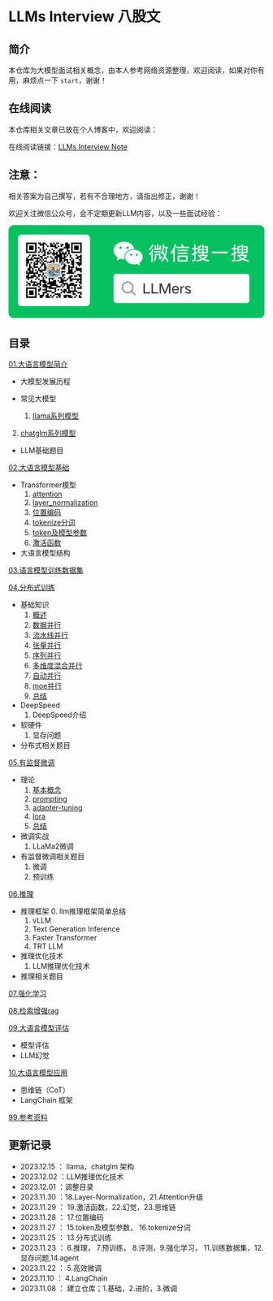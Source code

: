 # LLMs Interview 八股文


## 简介

本仓库为大模型面试相关概念，由本人参考网络资源整理，欢迎阅读，如果对你有用，麻烦点一下 `start`，谢谢！

## 在线阅读

本仓库相关文章已放在个人博客中，欢迎阅读：

在线阅读链接：[LLMs Interview Note](http://wdndev.github.io/note/llm/llm_concept/llm%E5%85%AB%E8%82%A1.html)

## 注意：

相关答案为自己撰写，若有不合理地方，请指出修正，谢谢！

欢迎关注微信公众号，会不定期更新LLM内容，以及一些面试经验：

![weixin](https://github.com/wdndev/personal/blob/main/image/llmers_weixin.jpg)

## 目录

[01.大语言模型简介](01.大语言模型简介/01.大语言模型简介.md "01.大语言模型简介")

- 大模型发展历程
- 常见大模型

  1. [llama系列模型](01.大语言模型简介/llama系列模型/llama系列模型.md "llama系列模型")
2. [chatglm系列模型](01.大语言模型简介/chatglm系列模型/chatglm系列模型.md "chatglm系列模型")
- LLM基础题目

[02.大语言模型基础](02.大语言模型基础/02.大语言模型基础.md "02.大语言模型基础")

- Transformer模型
  1. [attention](02.大语言模型基础/1.attention/1.attention.md "1.attention")
  2. [layer\_normalization](02.大语言模型基础/2.layer_normalization/2.layer_normalization.md "2.layer_normalization")
  3. [位置编码](02.大语言模型基础/3.位置编码/3.位置编码.md "3.位置编码")
  4. [tokenize分词](02.大语言模型基础/4.tokenize分词/4.tokenize分词.md "4.tokenize分词")
  5. [token及模型参数](02.大语言模型基础/4.token及模型参数/4.token及模型参数.md "4.token及模型参数")
  6. [激活函数](02.大语言模型基础/5.激活函数/5.激活函数.md "5.激活函数")
- 大语言模型结构

[03.语言模型训练数据集](03.语言模型训练数据集/03.语言模型训练数据集.md "03.语言模型训练数据集")

[04.分布式训练](04.分布式训练/04.分布式训练.md "04.分布式训练")

- 基础知识
  1. [概述](04.分布式训练/1.概述/1.概述.md "1.概述")
  2. [数据并行](04.分布式训练/2.数据并行/2.数据并行.md "2.数据并行")
  3. [流水线并行](04.分布式训练/3.流水线并行/3.流水线并行.md "3.流水线并行")
  4. [张量并行](04.分布式训练/4.张量并行/4.张量并行.md "4.张量并行")
  5. [序列并行](04.分布式训练/5.序列并行/5.序列并行.md "5.序列并行")
  6. [多维度混合并行](04.分布式训练/6.多维度混合并行/6.多维度混合并行.md "6.多维度混合并行")
  7. [自动并行](04.分布式训练/7.自动并行/7.自动并行.md "7.自动并行")
  8. [moe并行](04.分布式训练/8.moe并行/8.moe并行.md "8.moe并行")
  9. [总结](04.分布式训练/9.总结/9.总结.md "9.总结")
- DeepSpeed
  1. DeepSpeed介绍
- 软硬件
  1. 显存问题
- 分布式相关题目

[05.有监督微调](05.有监督微调/05.有监督微调.md "05.有监督微调")

- 理论
  1. [基本概念](05.有监督微调/1.基本概念/1.基本概念.md "1.基本概念")
  2. [prompting](05.有监督微调/2.prompting/2.prompting.md "2.prompting")
  3. [adapter-tuning](05.有监督微调/3.adapter-tuning/3.adapter-tuning.md "3.adapter-tuning")
  4. [lora](05.有监督微调/4.lora/4.lora.md "4.lora")
  5. [总结](05.有监督微调/5.总结/5.总结.md "5.总结")
- 微调实战
  1. LLaMa2微调
- 有监督微调相关题目
  1. 微调
  2. 预训练

[06.推理](06.推理/06.推理.md "06.推理")

- 推理框架
  0. llm推理框架简单总结
  1. vLLM
  2. Text Generation Inference
  3. Faster Transformer
  4. TRT LLM
- 推理优化技术
  1. LLM推理优化技术
- 推理相关题目

[07.强化学习](07.强化学习/07.强化学习.md "07.强化学习")

[08.检索增强rag](08.检索增强rag/08.检索增强rag.md "08.检索增强rag")

[09.大语言模型评估](09.大语言模型评估/09.大语言模型评估.md "09.大语言模型评估")

- 模型评估
- LLM幻觉

[10.大语言模型应用](10.大语言模型应用/10.大语言模型应用.md "10.大语言模型应用")

- 思维链（CoT）
- LangChain 框架

[99.参考资料](99.参考资料/99.参考资料.md "99.参考资料")

## 更新记录

- 2023.12.15 ： llama，chatglm 架构
- 2023.12.02 ：LLM推理优化技术
- 2023.12.01 ：调整目录
- 2023.11.30 ：18.Layer-Normalization，21.Attention升级
- 2023.11.29 ： 19.激活函数，22.幻觉，23.思维链
- 2023.11.28 ： 17.位置编码
- 2023.11.27 ： 15.token及模型参数， 16.tokenize分词
- 2023.11.25 ： 13.分布式训练
- 2023.11.23 ： 6.推理， 7.预训练， 8.评测，9.强化学习， 11.训练数据集，12.显存问题,14.agent
- 2023.11.22 ： 5.高效微调
- 2023.11.10 ： 4.LangChain
- 2023.11.08 ： 建立仓库；1.基础，2.进阶，3.微调





